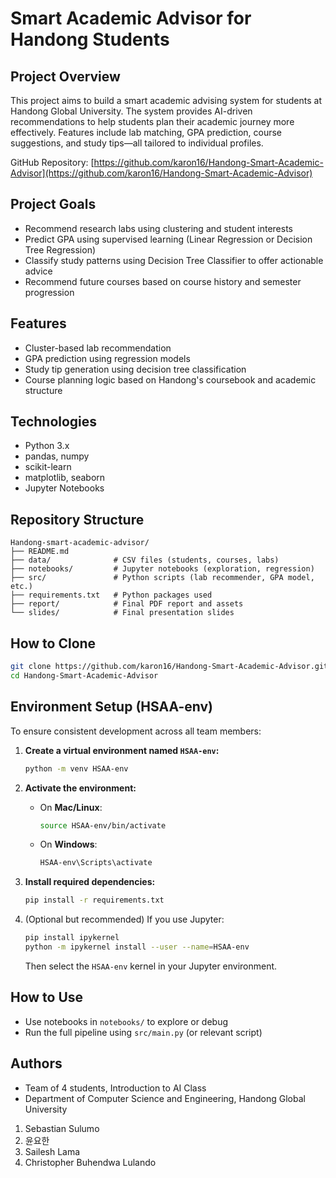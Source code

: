 # Smart Academic Advisor for Handong Students

## Project Overview

This project aims to build a smart academic advising system for students at Handong Global University. The system provides AI-driven recommendations to help students plan their academic journey more effectively. Features include lab matching, GPA prediction, course suggestions, and study tips—all tailored to individual profiles.

GitHub Repository: [https://github.com/karon16/Handong-Smart-Academic-Advisor](https://github.com/karon16/Handong-Smart-Academic-Advisor)

## Project Goals

* Recommend research labs using clustering and student interests
* Predict GPA using supervised learning (Linear Regression or Decision Tree Regression)
* Classify study patterns using Decision Tree Classifier to offer actionable advice
* Recommend future courses based on course history and semester progression

## Features

* Cluster-based lab recommendation
* GPA prediction using regression models
* Study tip generation using decision tree classification
* Course planning logic based on Handong's coursebook and academic structure

## Technologies

* Python 3.x
* pandas, numpy
* scikit-learn
* matplotlib, seaborn
* Jupyter Notebooks

## Repository Structure

```
Handong-smart-academic-advisor/
├── README.md
├── data/              # CSV files (students, courses, labs)
├── notebooks/         # Jupyter notebooks (exploration, regression)
├── src/               # Python scripts (lab recommender, GPA model, etc.)
├── requirements.txt   # Python packages used
├── report/            # Final PDF report and assets
└── slides/            # Final presentation slides
```

## How to Clone

```bash
git clone https://github.com/karon16/Handong-Smart-Academic-Advisor.git
cd Handong-Smart-Academic-Advisor
```

## Environment Setup (HSAA-env)

To ensure consistent development across all team members:

1. **Create a virtual environment named `HSAA-env`:**

   ```bash
   python -m venv HSAA-env
   ```

2. **Activate the environment:**

   * On **Mac/Linux**:

     ```bash
     source HSAA-env/bin/activate
     ```
   * On **Windows**:

     ```cmd
     HSAA-env\Scripts\activate
     ```

3. **Install required dependencies:**

   ```bash
   pip install -r requirements.txt
   ```

4. (Optional but recommended) If you use Jupyter:

   ```bash
   pip install ipykernel
   python -m ipykernel install --user --name=HSAA-env
   ```

   Then select the `HSAA-env` kernel in your Jupyter environment.

## How to Use

* Use notebooks in `notebooks/` to explore or debug
* Run the full pipeline using `src/main.py` (or relevant script)

## Authors

* Team of 4 students, Introduction to AI Class
* Department of Computer Science and Engineering, Handong Global University

1. Sebastian Sulumo
2. 윤요한
3. Sailesh Lama
4. Christopher Buhendwa Lulando

